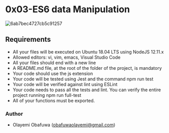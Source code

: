 #	0x03-ES6 data Manipulation

![6ab7bec4727cb5c91257](https://github.com/javierandres-dev/holbertonschool-interview/assets/111001224/51841077-e931-4714-a049-0746d48719a8)

##	Requirements
- All your files will be executed on Ubuntu 18.04 LTS using NodeJS 12.11.x
- Allowed editors: vi, vim, emacs, Visual Studio Code
- All your files should end with a new line
- A README.md file, at the root of the folder of the project, is mandatory
- Your code should use the js extension
- Your code will be tested using Jest and the command npm run test
- Your code will be verified against lint using ESLint
- Your code needs to pass all the tests and lint. You can verify the entire project running npm run full-test
- All of your functions must be exported.

###	Author
- Olayemi Obafuwa (obafuwaolayemi@gmail.com)
